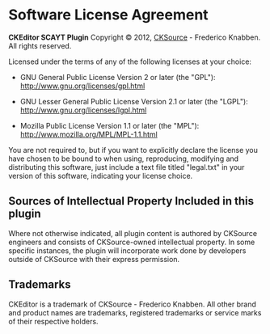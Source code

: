 Software License Agreement
==========================

**CKEditor SCAYT Plugin**
Copyright &copy; 2012, [CKSource](http://cksource.com) - Frederico Knabben. All rights reserved.

Licensed under the terms of any of the following licenses at your choice:

* GNU General Public License Version 2 or later (the "GPL"):
  http://www.gnu.org/licenses/gpl.html

* GNU Lesser General Public License Version 2.1 or later (the "LGPL"):
  http://www.gnu.org/licenses/lgpl.html

* Mozilla Public License Version 1.1 or later (the "MPL"):
  http://www.mozilla.org/MPL/MPL-1.1.html

You are not required to, but if you want to explicitly declare the license you have chosen to be bound to when using,
reproducing, modifying and distributing this software, just include a text file titled "legal.txt" in your version of
this software, indicating your license choice.

Sources of Intellectual Property Included in this plugin
--------------------------------------------------------

Where not otherwise indicated, all plugin content is authored by CKSource engineers and consists of CKSource-owned
intellectual property. In some specific instances, the plugin will incorporate work done by developers outside of
CKSource with their express permission.

Trademarks
----------

CKEditor is a trademark of CKSource - Frederico Knabben. All other brand and product names are trademarks, registered
trademarks or service marks of their respective holders.
